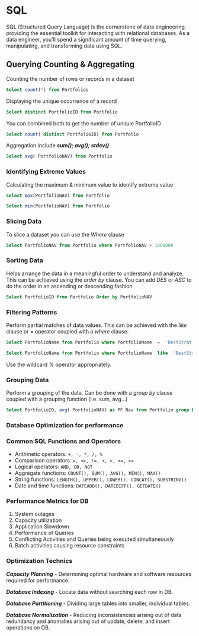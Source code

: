 # SQL

SQL (Structured Query Language) is the cornerstone of data engineering, providing the essential toolkit for interacting with relational databases. As a data engineer, you'll spend a significant amount of time querying, manipulating, and transforming data using SQL.

## Querying Counting & Aggregating

Counting the number of rows or records in a dataset

```sql
Select count(*) from Portfolios
```

Displaying the unique occurrence of a record

```sql
Select distinct PortfolioID from Portfolio
```

You can combined both to get the number of unique PortfolioID

```sql
Select count( distinct PortfolioID) from Portfolio
```

Aggregation include **_sum(); avg(); stdev()_**

```sql
Select avg( PortfolioNAV) from Portfolio
```

### Identifying Extreme Values

Calculating the maximum & minimum value to identify extreme value

```sql
Select max(PortfolioNAV) from Portfolio
```

```sql
Select min(PortfolioNAV) from Portfolio
```

### Slicing Data

To slice a dataset you can use the _Where_ clause

```sql
Select PortfolioNAV from Portfolio where PortfolioNAV > 1000000
```

### Sorting Data

Helps arrange the data in a meaningful order to understand and analyze. This can be achieved using the _order by_ clause. You can add _DES_ or _ASC_ to do the order in an ascending or descending fashion

```sql
Select PortfolioID from Portfolio Order by PortfolioNAV
```

### Filtering Patterns

Perform partial matches of data values. This can be achieved with the _like_ clause or _=_ operator coupled with a _where_ clause.

```sql
Select PortfolioName from Portfolio where PortfolioName  =  'BestStrat'
```

```sql
Select PortfolioName from Portfolio where PortfolioName  like  'BestStrat%'
```

Use the wildcard _%_ operator appropriately.

### Grouping Data

Perform a grouping of the data. Can be done with a _group by_ clause coupled with a grouping function (i.e. sum, avg...)

```sql
Select PortfolioID, avg( PortfolioNAV) as PF Nav from Portfolio group by PortfilioID
```

### Database Optimization for performance

### Common SQL Functions and Operators

- Arithmetic operators: `+, -, *, /, %`
- Comparison operators: `=, <>, !=, <, >, <=, >=`
- Logical operators: `AND, OR, NOT`
- Aggregate functions: `COUNT(), SUM(), AVG(), MIN(), MAX()`
- String functions: `LENGTH(), UPPER(), LOWER(), CONCAT(), SUBSTRING()`
- Date and time functions: `DATEADD(), DATEDIFF(), GETDATE()`

### Performance Metrics for DB

1. System outages
2. Capacity utilization
3. Application Slowdown
4. Performance of Queries
5. Conflicting Activities and Queries being executed simultaneously
6. Batch activities causing resource constraints

### Optimization Technics

**_Capacity Planning_** - Determining optimal hardware and software resources required for performance.

**_Database Indexing_** - Locate data without searching each row in DB.

**_Database Partitioning_** - Dividing large tables into smaller, individual tables.

**_Database Normalization_** - Reducing inconsistencies arising out of data redundancy and anomalies arising out of update, delete, and insert operations on DB.
